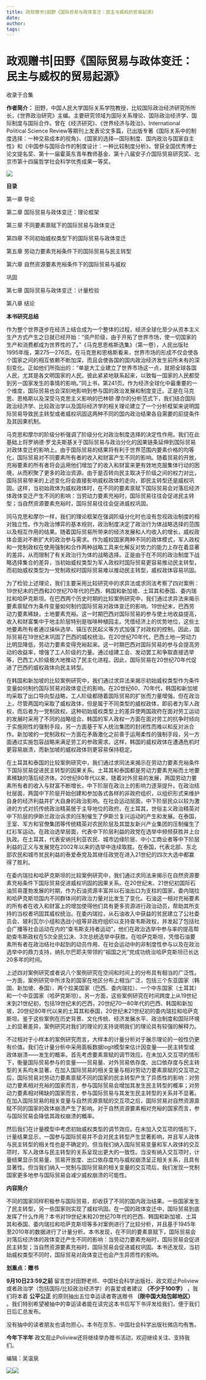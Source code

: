 ```yaml
---
title: 政观赠书|田野《国际贸易与政体变迁：民主与威权的贸易起源》
date: 
author: 
tags: 
---
```

# 政观赠书|田野《国际贸易与政体变迁：民主与威权的贸易起源》


收录于合集

**作者简介：**
田野，中国人民大学国际关系学院教授，比较国际政治经济研究所所长，《世界政治研究》主编。主要研究领域为国际关系理论、国际政治经济学、国际制度与国际合作。曾在《经济研究》、《世界经济与政治》、International
Political Science
Review等期刊上发表论文多篇，已出版专著《国际关系中的制度选择：一种交易成本的视角》、《国家的选择—国际制度、国内政治与国家自主性》和《中国参与国际合作的制度设计：一种比较制度分析》。曾获全国优秀博士论文提名奖、第十一届霍英东青年教师基金、第十八届安子介国际贸易研究奖、北京市第十四届哲学社会科学优秀成果一等奖。

  

  

![](/images/394/2.png)

 **目录**

  

第一章 导论

  

第二章 国际贸易与政体变迁：理论框架

  

第三章 不同要素禀赋下的国际贸易与政体变迁

  

第四章 不同初始威权类型下的国际贸易与政体变迁

  

第五章 劳动力要素充裕条件下的国际贸易与民主转型

  

第六章 自然资源要素充裕条件下的国际贸易与威权

巩固

  

第七章 国际贸易与政体变迁：计量检验

  

第八章 结论

  

 **本书研究总结**

  

作为整个世界逐步在经济上结合成为一个整体的过程，经济全球化至少从资本主义生产方式产生之日就已经开始：“资产阶级，由于开拓了世界市场，使一切国家的生产和消费都成为世界性的了。”《马克思恩格斯选集》（第一卷），人民出版社1995年版，第275—276页。在马克思和恩格斯看来，世界市场的形成不仅会使各个国家之间的相互依赖不断加深，而且会使各国的国内政治经济发生前所未有的深刻变化。正如他们所指出的：“单是大工业建立了世界市场这一点，就把全球各国人民，尤其是各文明国家的人民，彼此紧紧地联系起来，以致每一国家的人民都受到另一国家发生的事情的影响。”同上书，第241页。作为经济全球化中最重要的一个维度，国际贸易也会深刻地影响到参与国的政治发展和制度变迁。正是在马克思、恩格斯以及深受马克思主义影响的巴林顿·摩尔的分析范式下，我们结合国际政治经济学、比较政治学以及国际经济学的相关理论建立了一个分析框架来说明国际贸易导致民主转型或者威权巩固这两种不同的国内政治结果各自需要的前提条件及其因果机制。

  

马克思和摩尔的阶级分析强调了阶级分化对政治制度选择的决定性作用。我们在此基础上将罗纳德·罗戈夫斯基关于国际贸易与政治分化的因果链条延伸到国际贸易对政体变迁的影响上。由于国际贸易的结果将有利于世界范围内要素价格的均等化，国际贸易对不同要素所有者的收入和财富产生不同的影响。随着贸易的开放，充裕要素的所有者将会运用他们增加了的收入和财富来更有效地克服集体行动的困境，从而积聚了更多的政治资源。由于是否转向民主取决于阶级之间的权力对比，国际贸易带来的上述变化将会直接影响威权政体的走向，即民主转型还是威权巩固。这样，当初始政体为威权政体时，在不同的要素禀赋下国际贸易会对落后经济体政体变迁产生不同的影响：当劳动力要素充裕时，国际贸易往往会促进民主转型；当自然资源要素充裕时，国际贸易往往会促进威权巩固。

  

同马克思和摩尔一样，我们的理论框架在强调阶级分化时也没有忽视政治制度的相对独立性。作为政治博弈的基本规则，政治制度决定了政治行为体战略选择的范围以及相互作用的结果。随着国际贸易所带来的经济发展和人均收入的增长，威权政体会面对不断扩大的政治参与需求。作为威权国家两种不同的政体模式，军人政权和一党制政权在使用强制和合作两种战略工具来化解反对势力的能力上存在着显著的差异，从而限制了有关政治行为体的战略选择。正是由于在不同的政治制度下战略选择集合的差异，当初始威权类型为军人政权时国际贸易更容易推动民主转型，而初始威权类型为一党制政权时国际贸易难以推动民主转型，威权政体容易巩固。

  

为了检验上述理论，我们主要采用比较研究中的求异法或求同法考察了四对案例：19世纪末的巴西和20世纪70年代的巴西、韩国和新加坡、土耳其和泰国、委内瑞拉和哈萨克斯坦。在巴西两个历史时期的比较案例研究中，我们通过求异法来揭示要素禀赋作为条件变量如何制约国际贸易对政体变迁的影响。19世纪末，巴西劳动力要素稀缺，土地要素充裕。这一时期巴西对国际贸易的参与使土地收益提高，收入和财富集中于地主阶层特别是咖啡种植园主。凭借经济上的优势地位，这些土地要素所有者通过操纵选举、镇压农民起义等方式加强了对政权的控制。因此，国际贸易在19世纪末巩固了巴西的威权统治。在20世纪70年代，巴西土地—劳动力比明显降低，劳动力要素变得充裕起来。这一时期巴西对国际贸易的参与会提高劳动的收益率，增强了工人阶级的力量。通过组建工会、发动罢工和争取直接选举等，巴西工人阶级极大地推动了民主化进程。因此，国际贸易在20世纪70年代促进了巴西的威权政体向民主转型。

  

在韩国和新加坡的比较案例研究中，我们通过求异法来揭示初始威权类型作为条件变量如何制约国际贸易对政体变迁的影响。在20世纪60、70年代，韩国和新加坡均采取了出口导向型战略，工人阶级都随着国际贸易的扩张而力量增强。但在政治上，尽管两国均采取了威权政体，但是属于不同类型的威权政体，即前者为军人政权，而后者为一党制政权。这种初始威权类型上的差异使两国政府在面对劳工运动的发展时采用了不同的战略组合。韩国的军人政权一方面在面对劳工的抗争时倾向于实施刚性的强制手段，另一方面基于军人统治集团的封闭性而难以和反对派合作。新加坡的一党制政权一方面在矛盾激化之前善于运用柔性的强制手段，另一方面通过实施包容战略来满足劳工的参政需求。这样，韩国的威权政体在遭遇危机时更容易崩溃，而新加坡的威权政体则更容易保持稳定。

  

在土耳其和泰国的比较案例研究中，我们通过求同法来揭示在劳动力要素充裕条件下国际贸易促进民主转型的因果关系。土耳其和泰国都是劳动力要素充裕而土地要素稀缺的落后经济体。20世纪80年代以来，随着对外贸易的发展，两国劳动力要素所有者的收入与财富不断增长，中下阶层在政治上的影响力逐渐提升。在政治结社层面，两国中下阶层开始创建和参加各式各样的非政府组织，以组织形式来维护自身的经济利益并扩大自身的政治影响。在社会运动层面，中下阶层民众以较为激进的方式对抗传统政治精英居于主导地位的政府。在土耳其，世俗主义政治精英对中下阶层的伊斯兰政治诉求的压制催生了伊斯兰复兴运动的产生和发展。在泰国，王室、军方和官僚集团等传统精英对农民阶层及其盟友新兴产业集团的压制催生了红衫军运动。在政治选举层面，代表中下阶层利益的政党在选举中频频获胜并上台执政。在土耳其，代表安纳托利亚农民、城市边缘阶层、中小工商业者等中下阶层利益的正义与发展党在2002年以来的选举中连续取胜。在泰国，代表北部、东北部农民和城市贫民利益的泰爱泰党及其继任政党在进入21世纪的四次大选中都赢得了胜利。

  

在委内瑞拉和哈萨克斯坦的比较案例研究中，我们通过求同法来揭示在自然资源要素充裕条件下国际贸易促进威权巩固的因果关系。在20世纪末、21世纪初国际石油贸易蓬勃发展的时期，作为石油资源丰富并以石油出口为支柱的国家，委内瑞拉和哈萨克斯坦国内不同群体间的政治力量对比发生了变化。石油这一相对充裕要素的所有者在收入和财富上的增加使得他们具有更多资源进行政治动员，帮助其所支持的当权者巩固其威权统治。在委内瑞拉，从石油收入中获益的贫民建立了公社委员会、玻利瓦尔小组和选战小组等非政府组织以支持查韦斯政权，并发起了包括社会广播等社会运动在内的“查韦斯支持者运动”，他们在政治选举中参与率的提高帮助查韦斯政权在5次全民公决、3次总统选举中获胜。在哈萨克斯坦，凭借石油要素所有者在政治结社中起到的动员作用、在社会运动中的非制度性参与以及在政治选举中的鼎力支持，纳扎尔巴耶夫带领的“祖国之光”党成功统治哈萨克斯坦已长达20多年的时间。

  

上述四对案例研究或者说八个案例研究在空间和时间上的分布具有相当的广泛性。一方面，案例研究中所涉及的国家在地区分布上相当广泛，包括三个东亚国家（韩国、新加坡、泰国）、两个拉美国家（巴西、委内瑞拉）、一个中东国家（土耳其）和一个中亚国家（哈萨克斯坦）。另一方面，这些案例研究在时间跨度上从19世纪末到21世纪初，包括19世纪末的巴西，20世纪70—80年代的巴西、韩国和新加坡，20世纪80年代以来的土耳其和泰国，20世纪末21世纪初的委内瑞拉和哈萨克斯坦。鉴于这些案例在历史背景、文化传统、经济发展水平、政治制度和国际环境上的显著差异，案例研究对我们的理论的支持说明我们的理论具有较强的解释力。

  

不过相对于小样本的案例研究而言，大样本的计量分析对于展示理论的一般性仍更有价值。我们在计量分析中采用面板数据logit模型来估计因变量——民主转型或政体崩溃——发生的概率。首先考虑要素禀赋的调节效应。在未加入交互项的情形下，衡量国际贸易参与的变量——贸易量、对外贸易依存度、出口依存度与民主转型的关系均未显著。在加入国际贸易的相关变量与相对劳动力要素禀赋的交互项之后，国际贸易对劳动力要素禀赋不同的国家的民主转型产生了异质性的影响：对劳动力要素相对充裕的国家而言，参与国际贸易会增加其发生民主转型的概率；对劳动力要素相对稀缺的国家而言，参与国际贸易与其发生民主转型的关系并不显著。在加入国际贸易的相关变量与自然资源禀赋的交互项之后，国际贸易对自然资源禀赋不同的国家的政体崩溃产生了影响。对于自然资源要素相对充裕的国家而言，参与国际贸易会降低其政权崩溃的概率。

  

然后我们在计量模型中考虑初始威权类型的调节效应。在未加入交互项的情形下，计量结果显示，一国参与国际贸易并不会对民主转型产生显著影响，并且军人政体与民主转型的相关性也是不确定的。但当我们纳入国际贸易变量和军人政体的交互项时，军人政体与民主转型的关系呈现出更大的一致性。当没有纳入交互项时，计量结果显示贸易量、贸易开放度、出口依存度均与威权崩溃呈正相关关系，且具有显著性。但当我们纳入一党制与国际贸易的相关变量的交互项后，我们发现一党制国家更多地参与国际贸易会减少威权崩溃的可能性。

  

  

 **内容简介**

  

不同的国家同样积极参与国际贸易，却收获了不同的国内政治结果。一些国家发生了民主转型，另一些国家则实现了威权巩固。在一国的政体变迁中，国际贸易到底发挥了什么作用？本书对19世纪末和20世纪70年代的巴西、韩国和新加坡、土耳其和泰国、委内瑞拉和哈萨克斯坦等多对案例进行了比较分析，并且基于1945年至2010年的数据进行了计量分析。本书发现，在不同的要素禀赋下，国际贸易会对落后经济体的政体变迁产生不同的影响：当劳动力要素充裕时，国际贸易会促进民主转型；当自然资源要素充裕时，国际贸易会促进威权巩固。本书还发现，当初始威权类型不同时，国际贸易对政体变迁也会产生异质性的影响。

  

  

 **划重点：赠书**

  

 **9月10日23:59之前** 留言您对田野老师、中国社会科学出版社、政文观止Poliview或者政治学（包括国际/比较政治经济学）的喜爱或者建议
**（不少于100字）** ，我们将本着 **公平公正** 的原则抽出五位幸运读者寄送赠书 **（限中国大陆包邮地区）**
。我们特别希望被抽中的幸运读者能在读完这本书后写下书评发给我们，便于我们日后汇总发布。

  

没有抽中的读者朋友也请勿担心，本书在京东、中国社会科学出版社微店均有售。

  

 **今年下半年** 政文观止Poliview还将继续举办赠书活动，欢迎继续关注、支持我们。

  

  

编辑：吴温泉

![](/images/394/3.jpeg)![](/images/394/4.jpeg)

  

